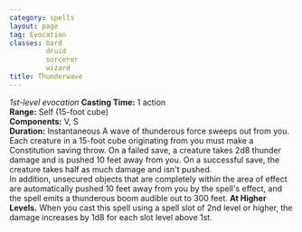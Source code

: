 ```yaml
---
category: spells
layout: page
tag: Evocation
classes: bard
         druid
         sorcerer
         wizard
title: Thunderwave 
---
```

_1st-level evocation_ 
**Casting Time:** 1 action    
**Range:** Self (15-foot cube)    
**Components:** V, S    
**Duration:** Instantaneous 
A wave of thunderous force sweeps out from you. Each creature in a 15-foot cube originating from you must make a Constitution saving throw. On a failed save, a creature takes 2d8 thunder damage and is pushed 10 feet away from you. On a successful save, the creature takes half as much damage and isn't pushed.    
In addition, unsecured objects that are completely within the area of effect are automatically pushed 10 feet away from you by the spell's effect, and the spell emits a thunderous boom audible out to 300 feet. 
**At Higher Levels.** When you cast this spell using a spell slot of 2nd level or higher, the damage increases by 1d8 for each slot level above 1st. 